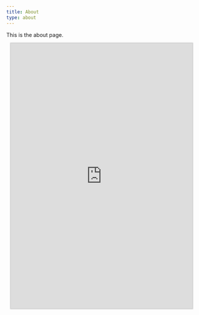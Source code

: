 ```yaml
---
title: About
type: about
---
```


This is the about page.
<center>
  <iframe src="https://formstr.app/#/embedded/11ef7eff801eed502bfe671bbc61e9a806aefbaa9fb7f6ee72cdb329200aa936?hideTitleImage=true&hideDescription=true" height="700px" width="480px" frameborder="0" style="border-style:none;box-shadow:0px 0px 2px 2px rgba(0,0,0,0.2);" cellspacing="0" >
  </iframe>
</center>
